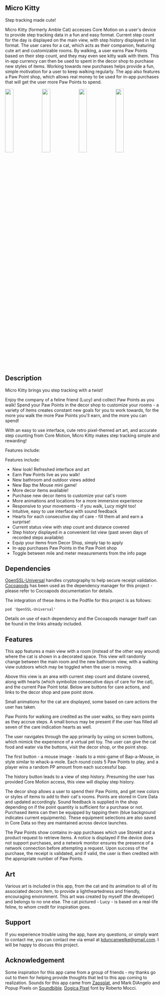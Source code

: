 ## Micro Kitty
Step tracking made cute!

Micro Kitty (formerly Amble Cat) accesses Core Motion on a user's device to provide step tracking data in a fun and easy format. Current step count for the day is displayed on the main view, with step history displayed in list format. The user cares for a cat, which acts as their companion, featuring cute art and customizable rooms. By walking, a user earns Paw Points based on their step count, and they may even see kitty walk with them. This in-app currency can then be used to spent in the decor shop to purchase new styles of items. Working towards new purchases helps provide a fun, simple motivation for a user to keep walking regularly. The app also features a Paw Point shop, which allows real money to be used for in-app purchases that will get the user more Paw Points to spend. 

<img src="http://kduncan-welke.com/MicroKitty1.png" width="23%"> <img src="http://kduncan-welke.com/MicroKitty2.png" width="23%"> <img src="http://kduncan-welke.com/MicroKitty3.png" width="23%"> <img src="http://kduncan-welke.com/MicroKitty4.png" width="23%">

## Description
Micro Kitty brings you step tracking with a twist!

Enjoy the company of a feline friend (Lucy) and collect Paw Points as you walk! Spend your Paw Points in the decor shop to customize your rooms - a variety of items creates constant new goals for you to work towards, for the more you walk the more Paw Points you'll earn, and the more you can spend!

With an easy to use interface, cute retro pixel-themed art art, and accurate step counting from Core Motion, Micro Kitty makes step tracking simple and rewarding!

Features include:

Features include:

* New look! Refreshed interface and art
* Earn Paw Points live as you walk!
* New bathroom and outdoor views added
* New Bap the Mouse mini game!
* More decor items available!
* Purchase new decor items to customize your cat's room
* More animations and locations for a more immersive experience
* Responsive to your movements - if you walk, Lucy might too!
* Intuitive, easy to use interface with sound feedback
* Hearts for each consecutive day of care - fill them all and earn a surprise!
* Current status view with step count and distance covered
* Step history displayed in a convenient list view (past seven days of recorded steps available)
* Equip your items from Decor Shop, simply tap to apply
* In-app purchases Paw Points in the Paw Point shop
* Toggle between mile and meter measurements from the info page

## Dependencies
[OpenSSL-Universal](https://cocoapods.org/pods/OpenSSL-Universal) handles cryptography to help secure receipt validation. [Cocoapods](https://github.com/CocoaPods/CocoaPods) has been used as the dependency manager for this project - please refer to Cocoapods documentation for details.

The integration of these items in the Podfile for this project is as follows:
```
pod 'OpenSSL-Universal'
```

Details on use of each dependency and the Cocoapods manager itself can be found in the links already included.

## Features
This app features a main view with a room (instead of the other way around) where the cat is shown in a decorated space. This view will randomly change between the main room and the new bathroom view, with a walking view outdoors which may be toggled when the user is moving.

Above this view is an area with current step count and distane covered, along with hearts (which symbolize consecutive days of care for the cat), and the current Paw Point total. Below are buttons for care actions, and links to the decor shop and paw point store.

Small animations for the cat are displayed, some based on care actions the user has taken. 

Paw Points for walking are credited as the user walks, so they earn points as they accrue steps. A small bonus may be present if the user has filled all seven of the care indication hearts as well.

The user navigates through the app primarily by using on screen buttons, which mimick the experience of a virtual pet toy. The user can give the cat food and water via the buttons, visit the decor shop, or the point shop.

The first button - a mouse image - leads to a mini-game of Bap-a-Mouse, in style similar to whack-a-mole. Each round costs 5 Paw Points to play, and a player wins a random PP amount from each successful bap.

The history button leads to a view of step history. Presuming the user has provided Core Motion access, this view will display step history.

The decor shop allows a user to spend their Paw Points, and get new colors or styles of items to add to their cat's rooms. Points are stored in Core Data and updated accordingly. Sound feedback is supplied in the shop depending on if the point quantity is sufficient for a purchase or not. Purchased items can then be equipped by tapping them (blue background indicates current equipments). These equipment selections are also saved in Core Data so they are maintained across device launches.

The Paw Points show contains in-app purchases which use Storekit and a product request to retrieve items. A notice is displayed if the device does not support purchases, and a network monitor ensures the presence of a network connection before attempting a request. Upon success of the purchase, the receipt is validated, and if valid, the user is then credited with the appropriate number of Paw Points.

## Art
Various art is included in this app, from the cat and its animation to all of its associated decors item, to provide a lightheartedness and friendly, encouraging environment. This art was created by myself (the developer) and belongs to no one else. The cat pictured - Lucy - is based on a real-life feline, to whom credit for inspiration goes.

## Support
If you experience trouble using the app, have any questions, or simply want to contact me, you can contact me via email at kduncanwelke@gmail.com. I will be happy to discuss this project.

## Acknowledgement
Some inspiration for this app came from a group of friends - my thanks go out to them for helping provide thoughts that led to this app coming to realization. Sounds for this app came from [Zapsplat](http://zapsplat.com), and Mark DiAngelo and Popup Pixels on [Soundbible](http://soundbible.com). [Dogica Pixel](https://www.dafont.com/dogica.font) font by Roberto Mocci.
